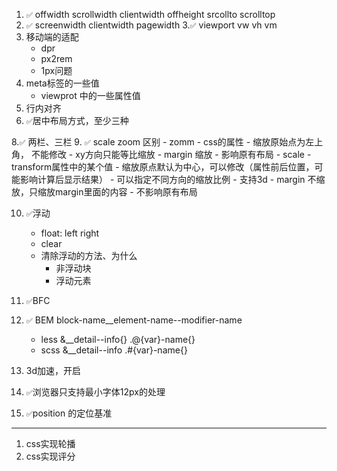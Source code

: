 1. `✅` offwidth scrollwidth clientwidth offheight srcollto scrolltop
2. `✅` screenwidth clientwidth pagewidth
3.`✅` viewport vw vh vm
4. 移动端的适配
    - dpr
    - px2rem
    - 1px问题
5. meta标签的一些值 
    - viewprot 中的一些属性值
6. 行内对齐
7. `✅`居中布局方式，至少三种

8.`✅` 两栏、三栏
9. `✅` scale zoom 区别
    - zomm 
        - css的属性
        - 缩放原始点为左上角， 不能修改
        - xy方向只能等比缩放
        - margin 缩放
        - 影响原有布局
    - scale 
        - transform属性中的某个值
        - 缩放原点默认为中心，可以修改（属性前后位置，可能影响计算后显示结果）
        - 可以指定不同方向的缩放比例
        - 支持3d
        - margin 不缩放，只缩放margin里面的内容
        - 不影响原有布局

10. `✅`浮动
    - float: left right
    - clear
    - 清除浮动的方法、为什么
        - 非浮动块
        - 浮动元素

11. `✅`BFC
12. `✅` BEM block-name__element-name--modifier-name
    - less &__detail--info{} .@{var}-name{}
    - scss &__detail--info .#{var}-name{}
13. 3d加速，开启
14. `✅`浏览器只支持最小字体12px的处理
15.  `✅`position 的定位基准

---
1. css实现轮播
2. css实现评分
 
